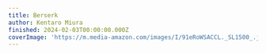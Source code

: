 ```yaml
---
title: Berserk
author: Kentaro Miura
finished: 2024-02-03T00:00:00.000Z
coverImage: 'https://m.media-amazon.com/images/I/91eRoWSACCL._SL1500_.jpg'
---
```

